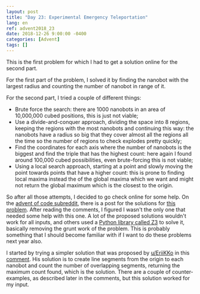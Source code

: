 ```yaml
---
layout: post
title: "Day 23: Experimental Emergency Teleportation"
lang: en
ref: advent2018_23
date: 2018-12-26 9:00:00 -0400
categories: [Advent]
tags: []
---
```

This is the first problem for which I had to get a solution online for the second part.

For the first part of the problem, I solved it by finding the nanobot with the largest radius and counting the number of nanobot in range of it.

For the second part, I tried a couple of different things:
- Brute force the search: there are 1000 nanobots in an area of 10,000,000 cubed positions, this is just not viable;
- Use a divide-and-conquer approach, dividing the space into 8 regions, keeping the regions with the most nanobots and continuing this way: the nanobots have a radius so big that they cover almost all the regions all the time so the number of regions to check explodes pretty quickly;
- Find the coordinates for each axis where the number of nanobots is the biggest and find the triple that has the highest count: here again I found around 100,000 cubed possibilities, even brute-forcing this is not viable;
- Using a local search approach, starting at a point and slowly moving the point towards points that have a higher count: this is prone to finding local maxima instead the of the global maxima which we want and might not return the global maximum which is the closest to the origin.

So after all those attempts, I decided to go check online for some help. On the [advent of code subreddit](https://www.reddit.com/r/adventofcode/), there is a post for the solutions for [this problem](https://www.reddit.com/r/adventofcode/comments/a8s17l/2018_day_23_solutions/). After reading the comments, I figured I wasn't the only one that needed some help with this one. A lot of the proposed solutions wouldn't work for all inputs, and others used a [Python library called Z3](https://github.com/Z3Prover/z3) to solve it, basically removing the grunt work of the problem. This is probably something that I should become familiar with if I want to do these problems next year also.

I started by trying a simpler solution that was proposed by [u/EriiKKo](https://www.reddit.com/user/EriiKKo) in this [comment](https://www.reddit.com/r/adventofcode/comments/a8s17l/2018_day_23_solutions/ecdqzdg/?context=3). His solution is to create line segments from the origin to each nanobot and count the number of overlapping segments, returning the maximum count found, which is the solution. There are a couple of counter-examples, as described later in the comments, but this solution worked for my input.